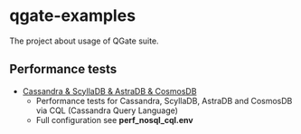 # qgate-examples

The project about usage of QGate suite.

## Performance tests 
- [Cassandra & ScyllaDB & AstraDB & CosmosDB](perf_cql/perf_nosql_cql.py)
  - Performance tests for Cassandra, ScyllaDB, AstraDB and CosmosDB via CQL (Cassandra Query Language)
  - Full configuration see **perf_nosql_cql.env**
